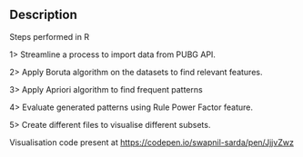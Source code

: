 ## Description

Steps performed in R

1> Streamline a process to import data from PUBG API.

2> Apply Boruta algorithm on the datasets to find relevant features.

3> Apply Apriori algorithm to find frequent patterns

4> Evaluate generated patterns using Rule Power Factor feature.

5> Create different files to visualise different subsets.

Visualisation code present at https://codepen.io/swapnil-sarda/pen/JjjvZwz
